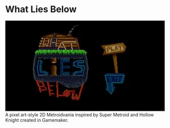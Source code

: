 # What Lies Below
![Title screen image including the logo as well as the start and exit buttons.](/display_images/title_screen_image.png)
A pixel art-style 2D Metroidvania inspired by Super Metroid and Hollow Knight created in Gamemaker.
